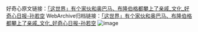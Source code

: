 好奇心原文链接：[「这世界」有个家伙和奥巴马、布隆伯格都攀上了亲戚_文化_好奇心日报-孙若空](https://www.qdaily.com/articles/1647.html)
WebArchive归档链接：[「这世界」有个家伙和奥巴马、布隆伯格都攀上了亲戚_文化_好奇心日报-孙若空](http://web.archive.org/web/20171112232653/http://www.qdaily.com/articles/1647.html)
![image](http://ww3.sinaimg.cn/large/007d5XDply1g3v4ilvzflj30u038t7wh)